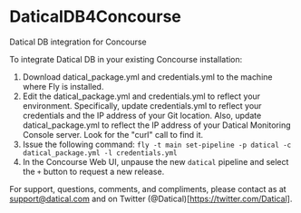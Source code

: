 # DaticalDB4Concourse
Datical DB integration for Concourse

To integrate Datical DB in your existing Concourse installation:

1. Download datical_package.yml and credentials.yml to the machine where Fly is installed.
2. Edit the datical_package.yml and credentials.yml to reflect your environment. Specifically, update credentials.yml to reflect your credentials and the IP address of your Git location. Also, update datical_package.yml to reflect the IP address of your Datical Monitoring Console server. Look for the "curl" call to find it.
2. Issue the following command: `fly -t main set-pipeline -p datical -c datical_package.yml -l credentials.yml`
3. In the Concourse Web UI, unpause the new `datical` pipeline and select the `+` button to request a new release.

For support, questions, comments, and compliments, please contact as at support@datical.com and on Twitter (@Datical)[https://twitter.com/Datical].


